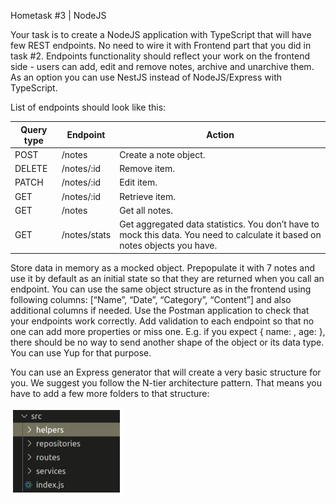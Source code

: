 Hometask #3 | NodeJS

Your task is to create a NodeJS application with TypeScript that will have few REST endpoints. No need to wire it with Frontend part that you did in task #2.
Endpoints functionality should reflect your work on the frontend side - users can add, edit and remove notes, archive and unarchive them.
As an option you can use NestJS instead of NodeJS/Express with TypeScript.

List of endpoints should look like this:

| Query type | Endpoint     | Action                                                                                                                      |
| ---------- | ------------ | --------------------------------------------------------------------------------------------------------------------------- |
| POST       | /notes       | Create a note object.                                                                                                       |
| DELETE     | /notes/:id   | Remove item.                                                                                                                |
| PATCH      | /notes/:id   | Edit item.                                                                                                                  |
| GET        | /notes/:id   | Retrieve item.                                                                                                              |
| GET        | /notes       | Get all notes.                                                                                                              |
| GET        | /notes/stats | Get aggregated data statistics. You don’t have to mock this data. You need to calculate it based on notes objects you have. |

Store data in memory as a mocked object. Prepopulate it with 7 notes and use it by default as an initial state so that they are returned when you call an endpoint. You can use the same object structure as in the frontend using following columns: [“Name”, “Date”, “Category”, “Content”] and also additional columns if needed.
Use the Postman application to check that your endpoints work correctly.
Add validation to each endpoint so that no one can add more properties or miss one. E.g. if you expect { name: <string>, age: <integer> }, there should be no way to send another shape of the object or its data type. You can use Yup for that purpose.

You can use an Express generator that will create a very basic structure for you. We suggest you follow the N-tier architecture pattern. That means you have to add a few more folders to that structure:

![alt text](https://github.com/AntonKobyshev/radency-hometask-3/blob/main/public/img/readme-img.jpeg?raw=true)
